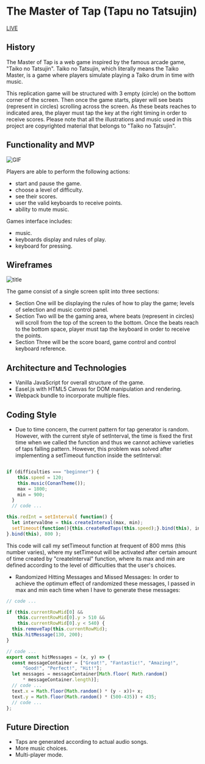 

# The Master of Tap (Tapu no Tatsujin)
[LIVE](https://leohliao.github.io/tapu_no_tatsujin/index.html)

## History

The Master of Tap is a web game inspired by the famous arcade game, "Taiko no Tatsujin". Taiko no Tatsujin, which literally means the Taiko Master, is a game where players simulate playing a Taiko drum in time with music.

This replication game will be structured with 3 empty (circle) on the bottom corner of the screen. Then once the game starts, player will see beats (represent in circles) scrolling across the screen.  As these beats reaches to indicated area, the player must tap the key at the right timing in order to receive scores. Please note that all the illustrations and music used in this project are copyrighted material that belongs to "Taiko no Tatsujin".


## Functionality and MVP

![GIF](https://user-images.githubusercontent.com/25352090/28979723-b8b81824-78ff-11e7-8192-5e8b6622b1f5.gif)

Players are able to perform the following actions:
  * start and pause the game.
  * choose a level of difficulty.
  * see their scores.
  * user the valid keyboards to receive points.
  * ability to mute music.

Games interface includes:
  * music.
  * keyboards display and rules of play.
  * keyboard for pressing.


## Wireframes

![title](https://user-images.githubusercontent.com/25352090/28978222-fdf025e0-78f9-11e7-9516-da349db0cc6c.png)

The game consist of a single screen split into three sections:
* Section One will be displaying the rules of how to play the game; levels of selection and music control panel.
* Section Two will be the gaming area, where beats (represent in circles) will scroll from the top of the screen to the bottom. Once the beats reach to the bottom space, player must tap the keyboard in order to receive the points.
* Section Three will be the score board, game control and control keyboard reference.


## Architecture and Technologies

  * Vanilla JavaScript for overall structure of the game.
  * Easel.js with HTML5 Canvas for DOM manipulation and rendering.
  * Webpack bundle to incorporate multiple files.


## Coding Style

  * Due to time concern, the current pattern for tap generator is random.
  However, with the current style of setInterval, the time is fixed the first time when we called the function and thus we cannot achieve varieties of taps falling pattern.  However, this problem was solved after implementing a setTimeout function inside the setInterval:

  ```js

  if (difficulties === "beginner") {
      this.speed = 120;
      this.music(ConanTheme());
      max = 1800;
      min = 900;
    }
    // code ...

  this.redInt = setInterval( function() {
    let intervalOne = this.createInterval(max, min);
    setTimeout(function(){this.createRedTaps(this.speed);}.bind(this), intervalOne);
  }.bind(this), 800 );

  ```

  This code will call my setTimeout function at frequent of 800 mms (this number varies),
  where my setTimeout will be activated after certain amount of time created by "createInterval" function, where its max and min are defined according to the level of difficulties that the user's choices.

  * Randomized Hitting Messages and Missed Messages:
  In order to achieve the optimum effect of randomized these messages,
  I passed in max and min each time when I have to generate these messages:

  ```js
  // code ...

  if (this.currentRowMid[0] &&
      this.currentRowMid[0].y > 510 &&
      this.currentRowMid[0].y < 540) {
    this.removeTap(this.currentRowMid);
    this.hitMessage(130, 200);
  }

  // code ...
  export const hitMessages = (x, y) => {
    const messageContainer = ["Great!", "Fantastic!", "Amazing!",
        "Good!", "Perfect!", "Hit!"];
    let messages = messageContainer[Math.floor( Math.random()
        * messageContainer.length)];
    // code ...
    text.x = Math.floor(Math.random() * (y - x))+ x;
    text.y = Math.floor(Math.random() * (500-435)) + 435;
    // code ...
  };

  ```

## Future Direction

  - Taps are generated according to actual audio songs.
  - More music choices.
  - Multi-player mode.
